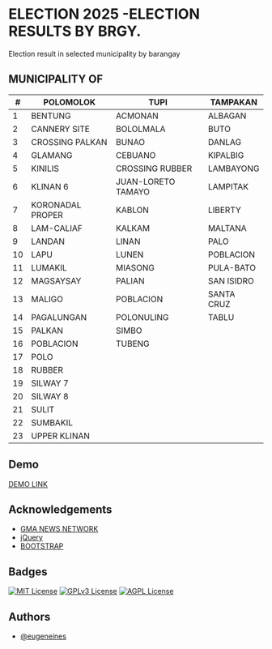 
# ELECTION 2025 -ELECTION RESULTS BY BRGY. 

Election result in selected municipality by barangay

## MUNICIPALITY OF
| # | POLOMOLOK | TUPI  | TAMPAKAN |
| --| -------- | -------- | -------- |
| 1  | BENTUNG | ACMONAN | ALBAGAN |
| 2  | CANNERY SITE | BOLOLMALA | BUTO |
| 3  | CROSSING PALKAN | BUNAO | DANLAG|
| 4  | GLAMANG | CEBUANO | KIPALBIG |
| 5  | KINILIS | CROSSING RUBBER | LAMBAYONG |
| 6  | KLINAN 6 | JUAN-LORETO TAMAYO | LAMPITAK |
| 7  | KORONADAL PROPER | KABLON | LIBERTY |
| 8  | LAM-CALIAF | KALKAM | MALTANA |
| 9  | LANDAN | LINAN | PALO |
| 10  | LAPU | LUNEN | POBLACION |
| 11  | LUMAKIL | MIASONG | PULA-BATO |
| 12  | MAGSAYSAY | PALIAN | SAN ISIDRO |
| 13  | MALIGO | POBLACION | SANTA CRUZ |
| 14  | PAGALUNGAN | POLONULING | TABLU |
| 15  | PALKAN | SIMBO |  |
| 16  | POBLACION | TUBENG | |
| 17  | POLO | | |
| 18  | RUBBER | | |
| 19  | SILWAY 7 | | |
| 20  | SILWAY 8 | | |
| 21  | SULIT | | |
| 22  | SUMBAKIL | | |
| 23  | UPPER KLINAN | | |

## Demo
[DEMO LINK](https://h4x0rph.github.io/manbro/)


## Acknowledgements

 - [GMA NEWS NETWORK](https://www.gmanetwork.com/news/eleksyon/2025/)
 - [jQuery](https://jquery.com/)
 - [BOOTSTRAP](https://getbootstrap.com/)


## Badges

[![MIT License](https://img.shields.io/badge/License-MIT-green.svg)](https://choosealicense.com/licenses/mit/)
[![GPLv3 License](https://img.shields.io/badge/License-GPL%20v3-yellow.svg)](https://opensource.org/licenses/)
[![AGPL License](https://img.shields.io/badge/license-AGPL-blue.svg)](http://www.gnu.org/licenses/agpl-3.0)


## Authors

- [@eugeneines](https://www.github.com/H4x0rPH)

